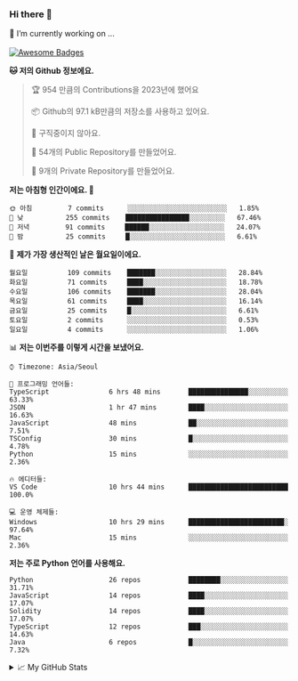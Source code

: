 ### Hi there 👋 
🔭 I’m currently working on ... </br></br>
[![Awesome Badges](https://img.shields.io/badge/Introduce-EN-green.svg)](https://github.com/tlatkdgus1/tlatkdgus1/blob/main/README.md.en)

<!--START_SECTION:waka-->
**🐱 저의 Github 정보에요.** 

> 🏆 954 만큼의 Contributions을 2023년에 했어요
 > 
> 📦 Github의 97.1 kB만큼의 저장소를 사용하고 있어요. 
 > 
> 🚫 구직중이지 않아요.
 > 
> 📜 54개의 Public Repository를 만들었어요. 
 > 
> 🔑 9개의 Private Repository를 만들었어요.  

**저는 아침형 인간이에요. 🐤** 

```text
🌞 아침         7 commits      ░░░░░░░░░░░░░░░░░░░░░░░░░   1.85% 
🌆 낮　         255 commits    ████████████████░░░░░░░░░   67.46% 
🌃 저녁         91 commits     ██████░░░░░░░░░░░░░░░░░░░   24.07% 
🌙 밤　         25 commits     █░░░░░░░░░░░░░░░░░░░░░░░░   6.61%

```
📅 **제가 가장 생산적인 날은 월요일이에요.** 

```text
월요일          109 commits    ███████░░░░░░░░░░░░░░░░░░   28.84% 
화요일          71 commits     ████░░░░░░░░░░░░░░░░░░░░░   18.78% 
수요일          106 commits    ███████░░░░░░░░░░░░░░░░░░   28.04% 
목요일          61 commits     ████░░░░░░░░░░░░░░░░░░░░░   16.14% 
금요일          25 commits     █░░░░░░░░░░░░░░░░░░░░░░░░   6.61% 
토요일          2 commits      ░░░░░░░░░░░░░░░░░░░░░░░░░   0.53% 
일요일          4 commits      ░░░░░░░░░░░░░░░░░░░░░░░░░   1.06%

```


📊 **저는 이번주를 이렇게 시간을 보냈어요.** 

```text
⌚︎ Timezone: Asia/Seoul

💬 프로그래밍 언어들: 
TypeScript               6 hrs 48 mins       ███████████████░░░░░░░░░░   63.33% 
JSON                     1 hr 47 mins        ████░░░░░░░░░░░░░░░░░░░░░   16.63% 
JavaScript               48 mins             ██░░░░░░░░░░░░░░░░░░░░░░░   7.51% 
TSConfig                 30 mins             █░░░░░░░░░░░░░░░░░░░░░░░░   4.78% 
Python                   15 mins             ░░░░░░░░░░░░░░░░░░░░░░░░░   2.36%

🔥 에디터들: 
VS Code                  10 hrs 44 mins      █████████████████████████   100.0%

💻 운영 체제들: 
Windows                  10 hrs 29 mins      ████████████████████████░   97.64% 
Mac                      15 mins             ░░░░░░░░░░░░░░░░░░░░░░░░░   2.36%

```

**저는 주로 Python 언어를 사용해요.** 

```text
Python                   26 repos            ████████░░░░░░░░░░░░░░░░░   31.71% 
JavaScript               14 repos            ████░░░░░░░░░░░░░░░░░░░░░   17.07% 
Solidity                 14 repos            ████░░░░░░░░░░░░░░░░░░░░░   17.07% 
TypeScript               12 repos            ███░░░░░░░░░░░░░░░░░░░░░░   14.63% 
Java                     6 repos             █░░░░░░░░░░░░░░░░░░░░░░░░   7.32%

```



<!--END_SECTION:waka-->

<details>
<summary>📈 My GitHub Stats</summary>
<p align="center"> <img src="https://github-readme-stats.vercel.app/api?username=tlatkdgus1&show_icons=true" alt="tlatkdgus1" />
</details>
